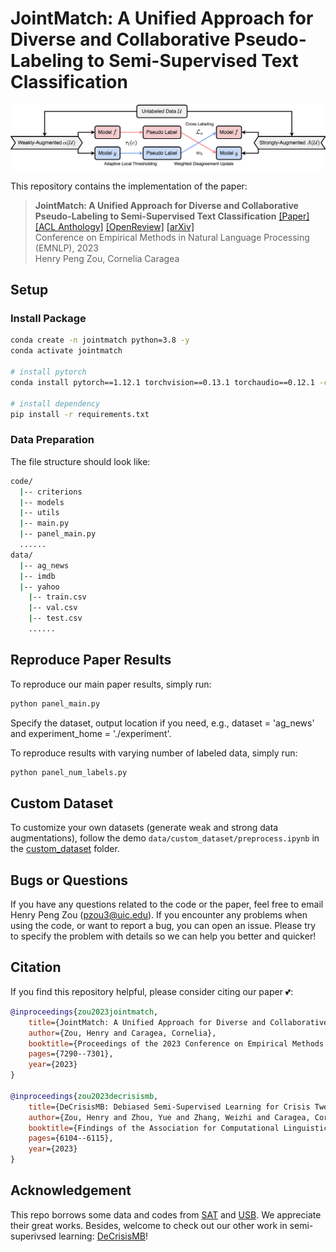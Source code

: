 # JointMatch: A Unified Approach for Diverse and Collaborative Pseudo-Labeling to Semi-Supervised Text Classification

![Task](images/pipeline.jpg)

This repository contains the implementation of the paper:
> **JointMatch: A Unified Approach for Diverse and Collaborative Pseudo-Labeling to Semi-Supervised Text Classification** 
> [[Paper]](https://aclanthology.org/2023.emnlp-main.451.pdf) [[ACL Anthology]](https://aclanthology.org/2023.emnlp-main.451/) [[OpenReview]](https://openreview.net/forum?id=ZAHyZ3CBds) [[arXiv]](https://arxiv.org/abs/2310.14583) <br>
> Conference on Empirical Methods in Natural Language Processing (EMNLP), 2023 <br>
> Henry Peng Zou, Cornelia Caragea <br>


## Setup
### Install Package 
```bash
conda create -n jointmatch python=3.8 -y
conda activate jointmatch

# install pytorch
conda install pytorch==1.12.1 torchvision==0.13.1 torchaudio==0.12.1 -c pytorch

# install dependency
pip install -r requirements.txt
```
### Data Preparation
The file structure should look like:

```bash
code/
  |-- criterions
  |-- models
  |-- utils
  |-- main.py
  |-- panel_main.py 
  ......
data/
  |-- ag_news
  |-- imdb
  |-- yahoo
    |-- train.csv
    |-- val.csv
    |-- test.csv
    ......
```

## Reproduce Paper Results

To reproduce our main paper results, simply run: 
```bash
python panel_main.py
```
    
Specify the dataset, output location if you need, e.g., dataset = 'ag_news' and experiment_home = './experiment'. 

To reproduce results with varying number of labeled data, simply run:
```bash
python panel_num_labels.py
```

## Custom Dataset

To customize your own datasets (generate weak and strong data augmentations), follow the demo `data/custom_dataset/preprocess.ipynb` in the [custom_dataset](https://github.com/HenryPengZou/JointMatch/tree/main/data/custom_dataset) folder.

## Bugs or Questions

If you have any questions related to the code or the paper, feel free to email Henry Peng Zou (pzou3@uic.edu). If you encounter any problems when using the code, or want to report a bug, you can open an issue. Please try to specify the problem with details so we can help you better and quicker!


## Citation
If you find this repository helpful, please consider citing our paper 💕: 
```bibtex
@inproceedings{zou2023jointmatch,
    title={JointMatch: A Unified Approach for Diverse and Collaborative Pseudo-Labeling to Semi-Supervised Text Classification},
    author={Zou, Henry and Caragea, Cornelia},
    booktitle={Proceedings of the 2023 Conference on Empirical Methods in Natural Language Processing},
    pages={7290--7301},
    year={2023}
}

@inproceedings{zou2023decrisismb,
    title={DeCrisisMB: Debiased Semi-Supervised Learning for Crisis Tweet Classification via Memory Bank},
    author={Zou, Henry and Zhou, Yue and Zhang, Weizhi and Caragea, Cornelia},
    booktitle={Findings of the Association for Computational Linguistics: EMNLP 2023},
    pages={6104--6115},
    year={2023}
}
```

## Acknowledgement
This repo borrows some data and codes from [SAT](https://github.com/declare-lab/SAT) and [USB](https://github.com/microsoft/Semi-supervised-learning). We appreciate their great works.
Besides, welcome to check out our other work in semi-superivsed learning: [DeCrisisMB](https://github.com/HenryPengZou/DeCrisisMB)!